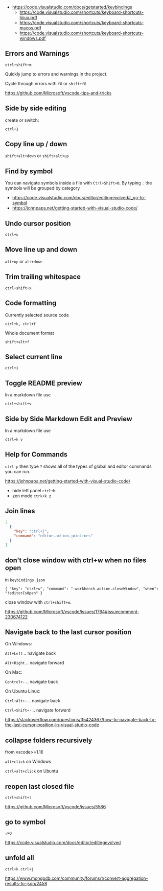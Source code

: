 - https://code.visualstudio.com/docs/getstarted/keybindings
  - https://code.visualstudio.com/shortcuts/keyboard-shortcuts-linux.pdf
  - https://code.visualstudio.com/shortcuts/keyboard-shortcuts-macos.pdf
  - https://code.visualstudio.com/shortcuts/keyboard-shortcuts-windows.pdf

## Errors and Warnings

`ctrl+shift+m`

Quickly jump to errors and warnings in the project.

Cycle through errors with `f8` or `shift+f8`

https://github.com/Microsoft/vscode-tips-and-tricks

## Side by side editing

create or switch:

`ctrl+1`

## Copy line up / down

`shift+alt+down` or `shift+alt+up`

## Find by symbol

You can navigate symbols inside a file with `Ctrl+Shift+O`. By typing `:` the symbols will be grouped by category

- https://code.visualstudio.com/docs/editor/editingevolved#_go-to-symbol
- https://johnpapa.net/getting-started-with-visual-studio-code/

## Undo cursor position

`ctrl+u`

## Move line up and down

`alt+up` or `alt+down`

## Trim trailing whitespace

`ctrl+shift+x`

## Code formatting

Currently selected source code

`ctrl+k, ctrl+f`

Whole document format

`shift+alt+f`

## Select current line

`ctrl+i`

## Toggle README preview

In a markdown file use

`ctrl+shift+v`

## Side by Side Markdown Edit and Preview

In a markdown file use

`ctrl+k v`

## Help for Commands

`ctrl-p` then type `?` shows all of the types of global and editor commands you can run.

https://johnpapa.net/getting-started-with-visual-studio-code/

- hide left panel `ctrl+b`
- zen mode `ctrk+k z`

## Join lines

```json
[
  {
    "key": "ctrl+j",
    "command": "editor.action.joinLines"
  }
]
```

## don't close window with ctrl+w when no files open

in `keybindings.json`

`{ "key": "ctrl+w", "command": "-workbench.action.closeWindow", "when": "!editorIsOpen" }`

close window with `ctrl+shift+w`.

https://github.com/Microsoft/vscode/issues/1764#issuecomment-230674122

## Navigate back to the last cursor position

On Windows:

`Alt+Left` .. navigate back

`Alt+Right` .. navigate forward

On Mac:

`Control+-` .. navigate back

On Ubuntu Linux:

`Ctrl+Alt+-` .. navigate back

`Ctrl+Shift+-` .. navigate forward

https://stackoverflow.com/questions/35424367/how-to-navigate-back-to-the-last-cursor-position-in-visual-studio-code

## collapse folders recursively

from vscode>=1.16

`alt+click` on Windows

`ctrl+alt+click` on Ubuntu

## reopen last closed file

`ctrl+shift+t`

https://github.com/Microsoft/vscode/issues/5586

## go to symbol

`⇧⌘O`

https://code.visualstudio.com/docs/editor/editingevolved

## unfold all

`ctrl+k ctrl+j`

https://www.mongodb.com/community/forums/t/convert-aggregation-results-to-json/2458
